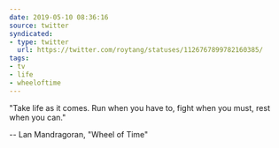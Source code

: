 ```yaml
---
date: 2019-05-10 08:36:16
source: twitter
syndicated:
- type: twitter
  url: https://twitter.com/roytang/statuses/1126767899782160385/
tags:
- tv
- life
- wheeloftime
---
```


"Take life as it comes. Run when you have to, fight when you must, rest when you can." 

-- Lan Mandragoran, "Wheel of Time"
